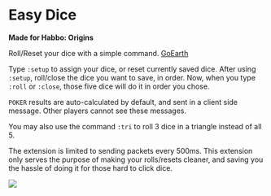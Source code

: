# Easy Dice
**Made for Habbo: Origins**

Roll/Reset your dice with a simple command. [GoEarth](https://github.com/xabbo/goearth)

Type ```:setup``` to assign your dice, or reset currently saved dice. After using ```:setup```, roll/close the dice you want to save, in order.
Now, when you type ```:roll``` or ```:close```, those five dice will do it in order you chose.

```POKER``` results are auto-calculated by default, and sent in a client side message. Other players cannot see these messages.

You may also use the command ```:tri``` to roll 3 dice in a triangle instead of all 5.

The extension is limited to sending packets every 500ms. This extension only serves the purpose of making your rolls/resets cleaner, and saving you the hassle of doing it for those hard to click dice.

![](https://github.com/chirp24/easydice/blob/main/dicescript1.gif)
